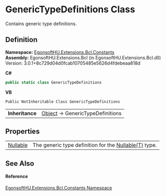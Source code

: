 # GenericTypeDefinitions Class


Contains generic type definitions.



## Definition
**Namespace:** <a href="N_EgonsoftHU_Extensions_Bcl_Constants.md">EgonsoftHU.Extensions.Bcl.Constants</a>  
**Assembly:** EgonsoftHU.Extensions.Bcl (in EgonsoftHU.Extensions.Bcl.dll) Version: 3.0.1+8c729d04d0fcab10705485e5626d4fdebeaa818d

**C#**
``` C#
public static class GenericTypeDefinitions
```
**VB**
``` VB
Public NotInheritable Class GenericTypeDefinitions
```

<table><tr><td><strong>Inheritance</strong></td><td><a href="https://learn.microsoft.com/dotnet/api/system.object" target="_blank" rel="noopener noreferrer">Object</a>  →  GenericTypeDefinitions</td></tr>
</table>



## Properties
<table>
<tr>
<td><a href="P_EgonsoftHU_Extensions_Bcl_Constants_GenericTypeDefinitions_Nullable.md">Nullable</a></td>
<td>The generic type definition for the <a href="https://learn.microsoft.com/dotnet/api/system.nullable-1" target="_blank" rel="noopener noreferrer">Nullable(T)</a> type.</td></tr>
</table>

## See Also


#### Reference
<a href="N_EgonsoftHU_Extensions_Bcl_Constants.md">EgonsoftHU.Extensions.Bcl.Constants Namespace</a>  
